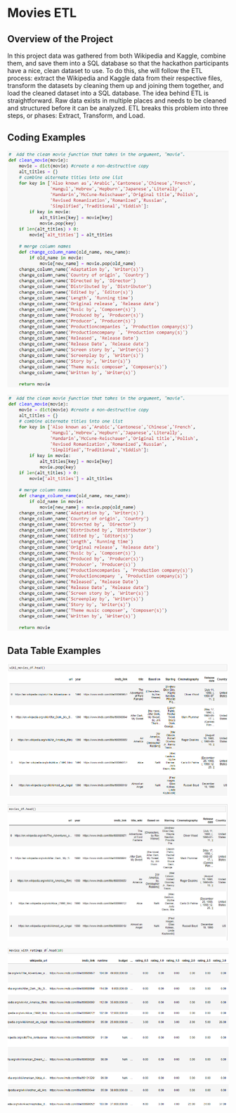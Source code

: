 # Movies ETL
## Overview of the Project
In this project data was gathered from both Wikipedia and Kaggle, combine them, and save them into a SQL database so that the hackathon participants have a nice, clean dataset to use. To do this, she will follow the ETL process: extract the Wikipedia and Kaggle data from their respective files, transform the datasets by cleaning them up and joining them together, and load the cleaned dataset into a SQL database.
The idea behind ETL is straightforward. Raw data exists in multiple places and needs to be cleaned and structured before it can be analyzed. ETL breaks this problem into three steps, or phases: Extract, Transform, and Load.

## Coding Examples
![python example code #1](screenshots/python_coding_ex1.png)

![python example code #1](screenshots/python_coding_ex1.png)

## Data Table Examples
![Table showing cleaned movie data](screenshots/movie_data.png)

![Table showing cleaned movie data](screenshots/merged_movie_data.png)

![Table showing movie ratings](screenshots/movie_ratings.png)
